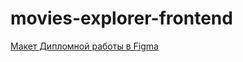 # movies-explorer-frontend

[Макет Дипломной работы в Figma](https://disk.yandex.ru/d/xsme8ZAaD6m71Q)